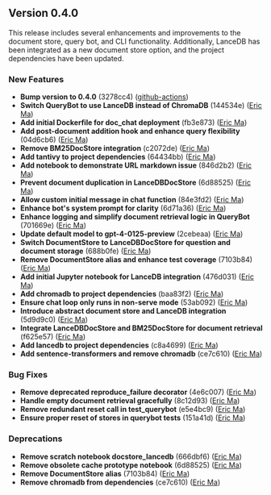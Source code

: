 ## Version 0.4.0

This release includes several enhancements and improvements to the document store, query bot, and CLI functionality. Additionally, LanceDB has been integrated as a new document store option, and the project dependencies have been updated.

### New Features

- **Bump version to 0.4.0** (3278cc4) ([github-actions](mailto:github-actions@github.com))
- **Switch QueryBot to use LanceDB instead of ChromaDB** (144534e) ([Eric Ma](mailto:ericmjl@users.noreply.github.com))
- **Add initial Dockerfile for doc_chat deployment** (fb3e873) ([Eric Ma](mailto:ericmajinglong@gmail.com))
- **Add post-document addition hook and enhance query flexibility** (04d6cb6) ([Eric Ma](mailto:ericmajinglong@gmail.com))
- **Remove BM25DocStore integration** (c2072de) ([Eric Ma](mailto:ericmajinglong@gmail.com))
- **Add tantivy to project dependencies** (64434bb) ([Eric Ma](mailto:ericmajinglong@gmail.com))
- **Add notebook to demonstrate URL markdown issue** (846d2b2) ([Eric Ma](mailto:ericmajinglong@gmail.com))
- **Prevent document duplication in LanceDBDocStore** (6d88525) ([Eric Ma](mailto:ericmajinglong@gmail.com))
- **Allow custom initial message in chat function** (84e3fd2) ([Eric Ma](mailto:ericmajinglong@gmail.com))
- **Enhance bot's system prompt for clarity** (6d71a36) ([Eric Ma](mailto:ericmajinglong@gmail.com))
- **Enhance logging and simplify document retrieval logic in QueryBot** (701669e) ([Eric Ma](mailto:ericmajinglong@gmail.com))
- **Update default model to gpt-4-0125-preview** (2cebeaa) ([Eric Ma](mailto:ericmajinglong@gmail.com))
- **Switch DocumentStore to LanceDBDocStore for question and document storage** (688b0fe) ([Eric Ma](mailto:ericmajinglong@gmail.com))
- **Remove DocumentStore alias and enhance test coverage** (7103b84) ([Eric Ma](mailto:ericmajinglong@gmail.com))
- **Add initial Jupyter notebook for LanceDB integration** (476d031) ([Eric Ma](mailto:ericmajinglong@gmail.com))
- **Add chromadb to project dependencies** (baa83f2) ([Eric Ma](mailto:ericmajinglong@gmail.com))
- **Ensure chat loop only runs in non-serve mode** (53ab092) ([Eric Ma](mailto:ericmajinglong@gmail.com))
- **Introduce abstract document store and LanceDB integration** (5d9d9c0) ([Eric Ma](mailto:ericmajinglong@gmail.com))
- **Integrate LanceDBDocStore and BM25DocStore for document retrieval** (f625e57) ([Eric Ma](mailto:ericmajinglong@gmail.com))
- **Add lancedb to project dependencies** (c8a4699) ([Eric Ma](mailto:ericmajinglong@gmail.com))
- **Add sentence-transformers and remove chromadb** (ce7c610) ([Eric Ma](mailto:ericmajinglong@gmail.com))

### Bug Fixes

- **Remove deprecated reproduce\_failure decorator** (4e6c007) ([Eric Ma](mailto:ericmajinglong@gmail.com))
- **Handle empty document retrieval gracefully** (8c12d93) ([Eric Ma](mailto:ericmajinglong@gmail.com))
- **Remove redundant reset call in test\_querybot** (e5e4bc9) ([Eric Ma](mailto:ericmajinglong@gmail.com))
- **Ensure proper reset of stores in querybot tests** (151a41d) ([Eric Ma](mailto:ericmajinglong@gmail.com))

### Deprecations

- **Remove scratch notebook docstore\_lancedb** (666dbf6) ([Eric Ma](mailto:ericmajinglong@gmail.com))
- **Remove obsolete cache prototype notebook** (6d88525) ([Eric Ma](mailto:ericmajinglong@gmail.com))
- **Remove DocumentStore alias** (7103b84) ([Eric Ma](mailto:ericmajinglong@gmail.com))
- **Remove chromadb from dependencies** (ce7c610) ([Eric Ma](mailto:ericmajinglong@gmail.com))
